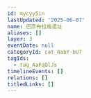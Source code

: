 ```yaml
---
id: mycyy5in
lastUpdated: '2025-06-07'
name: 巴彦布拉格遗址
aliases: []
layer: 3
eventDate: null
categoryId: cat_8abY-bU7
tagIds:
  - tag_AaFqQlJs
timelineEvents: []
relations: []
titledLinks: []
---
```


